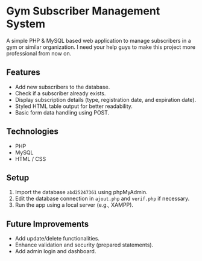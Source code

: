 # Gym Subscriber Management System

A simple PHP & MySQL based web application to manage subscribers in a gym or similar organization.
I need your help guys to make this project more professional from now on.

## Features

- Add new subscribers to the database.
- Check if a subscriber already exists.
- Display subscription details (type, registration date, and expiration date).
- Styled HTML table output for better readability.
- Basic form data handling using POST.

## Technologies

- PHP
- MySQL
- HTML / CSS

## Setup

1. Import the database `abd25247361` using phpMyAdmin.
2. Edit the database connection in `ajout.php` and `verif.php` if necessary.
3. Run the app using a local server (e.g., XAMPP).

## Future Improvements

- Add update/delete functionalities.
- Enhance validation and security (prepared statements).
- Add admin login and dashboard.
